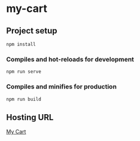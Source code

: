 # my-cart

## Project setup
```
npm install
```

### Compiles and hot-reloads for development
```
npm run serve
```

### Compiles and minifies for production
```
npm run build
```

## Hosting URL
[My Cart](https://my-cart-ff4eb.web.app/)
